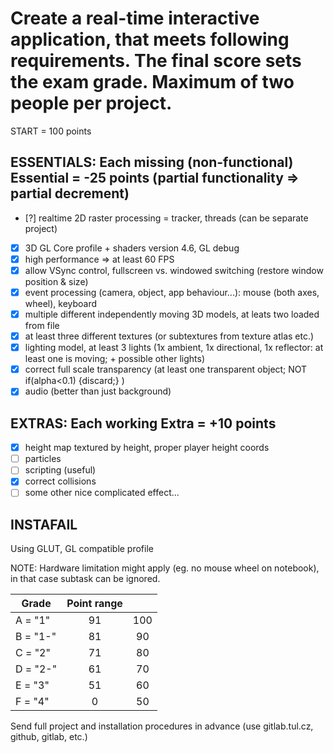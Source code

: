 # Create a real-time interactive application, that meets following requirements. The final score sets the exam grade. Maximum of two people per project. 

START = 100 points

## ESSENTIALS: Each missing (non-functional) Essential = -25 points (partial functionality => partial decrement)

- [?]  realtime 2D raster processing = tracker, threads (can be separate project)
- [x]  3D GL Core profile + shaders version 4.6, GL debug 
- [x]  high performance => at least 60 FPS
- [x]  allow VSync control, fullscreen vs. windowed switching (restore window position & size)
- [x]  event processing (camera, object, app behaviour...): mouse (both axes, wheel), keyboard
- [x]  multiple different independently moving 3D models, at leats two loaded from file
- [x]  at least three different textures (or subtextures from texture atlas etc.)
- [x]  lighting model, at least 3 lights (1x ambient, 1x directional, 1x reflector: at least one is moving; + possible other lights)
- [x]  correct full scale transparency (at least one transparent object; NOT if(alpha<0.1) {discard;} )
- [x]  audio (better than just background)

## EXTRAS: Each working Extra = +10 points

- [x]  height map textured by height, proper player height coords
- [ ]  particles
- [ ]  scripting (useful)
- [x]  correct collisions
- [ ]  some other nice complicated effect...

## INSTAFAIL

Using GLUT, GL compatible profile

NOTE: Hardware limitation might apply (eg. no mouse wheel on notebook), in that case subtask can be ignored.

|   Grade   |   Point range ||
|-----------|:-----:|:-----:|
| A = "1"   |   91  |   100 |
| B = "1-"  |   81  |   90  |
| C = "2"   |   71  |   80  |
| D = "2-"  |   61  |   70  |
| E = "3"   |   51  |   60  |
| F = "4"   |   0   |   50  |

Send full project and installation procedures in advance (use gitlab.tul.cz, github, gitlab, etc.)
